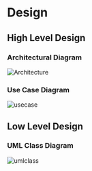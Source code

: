# Design

## High Level Design 

### Architectural Diagram
![Architecture](https://user-images.githubusercontent.com/89638181/132243994-9321ad54-23ad-4f86-8344-aa47c0e3f3a8.PNG)

### Use Case Diagram
![usecase](https://user-images.githubusercontent.com/89638181/132244019-8db9b6dc-23b1-4f25-ac60-9be2b49c1840.PNG)

## Low Level Design 

### UML Class Diagram
![umlclass](https://user-images.githubusercontent.com/89638181/132244044-e1a27278-f975-4684-b7c1-340ead3538de.PNG)
